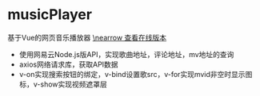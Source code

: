 # musicPlayer 
基于Vue的网页音乐播放器 [ \nearrow 查看在线版本](https://kevinandrewdong.github.io/musicPlayer/)
- 使用网易云Node.js版API，实现歌曲地址，评论地址，mv地址的查询
- axios网络请求库，获取API数据
- v-on实现搜索按钮的绑定，v-bind设置歌src，v-for实现mvid非空时显示图标，v-show实现视频遮罩层
